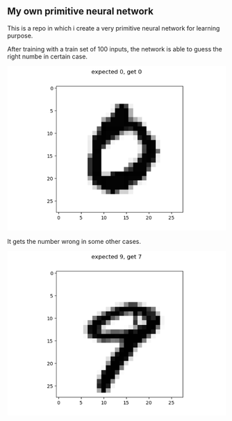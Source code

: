<h2>My own primitive neural network</h2>

<p>This is a repo in which i create a very primitive neural network for learning purpose. </p>

<p>After training with a train set of 100 inputs, the network is able to guess the right numbe in certain case. </p>
<img src="https://github.com/hacaoideas/my_neural_network/blob/master/temp/result_right.png" alt="Right guess by the neuralNetwork">

<p>It gets the number wrong in some other cases. </p>
<img src="https://github.com/hacaoideas/my_neural_network/blob/master/temp/result_wrong.png" alt="Wrong guess by the neuralNetwork">

